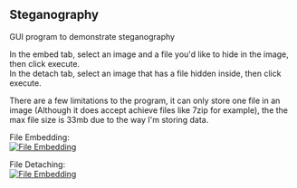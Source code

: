 ## Steganography
GUI program to demonstrate steganography 

In the embed tab, select an image and a file you'd like to hide in the image, then click execute.  
In the detach tab, select an image that has a file hidden inside, then click execute.
  
There are a few limitations to the program, it can only store one file in an image (Although it does accept achieve files like 7zip for example), the the max file size is 33mb due to the way I'm storing data.   

File Embedding:  
[![File Embedding][embed_small]][embed_large]  
  
File Detaching:  
[![File Embedding][detach_small]][detach_large]

 
[embed_large]: https://i.imgur.com/xrnJHgj.png
[detach_large]: https://i.imgur.com/coMZxT2.png
[embed_small]: https://i.imgur.com/BZsj9i7.png
[detach_small]: https://i.imgur.com/nPDBLZX.png

